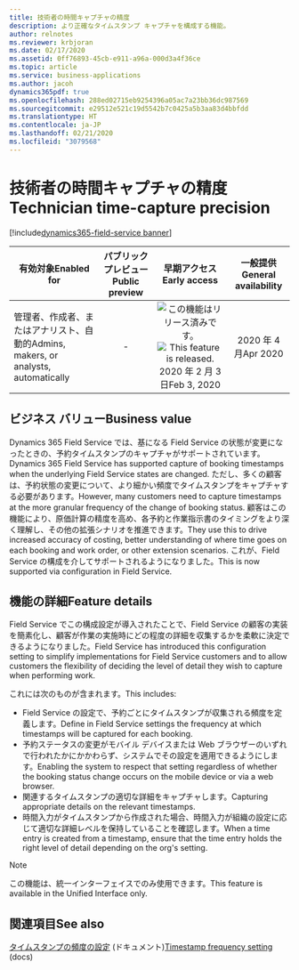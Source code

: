 ```yaml
---
title: 技術者の時間キャプチャの精度
description: より正確なタイムスタンプ キャプチャを構成する機能。
author: relnotes
ms.reviewer: krbjoran
ms.date: 02/17/2020
ms.assetid: 0ff76893-45cb-e911-a96a-000d3a4f36ce
ms.topic: article
ms.service: business-applications
ms.author: jacoh
dynamics365pdf: true
ms.openlocfilehash: 288ed02715eb9254396a05ac7a23bb36dc987569
ms.sourcegitcommit: e29512e521c19d5542b7c0425a5b3aa83d4bbfdd
ms.translationtype: HT
ms.contentlocale: ja-JP
ms.lasthandoff: 02/21/2020
ms.locfileid: "3079568"
---
```

# <a name="technician-time-capture-precision"></a><span data-ttu-id="c7115-103">技術者の時間キャプチャの精度</span><span class="sxs-lookup"><span data-stu-id="c7115-103">Technician time-capture precision</span></span>
[!include[dynamics365-field-service banner](../includes/dynamics365-field-service.md)]

| <span data-ttu-id="c7115-104">有効対象</span><span class="sxs-lookup"><span data-stu-id="c7115-104">Enabled for</span></span>    |  <span data-ttu-id="c7115-105">パブリック プレビュー</span><span class="sxs-lookup"><span data-stu-id="c7115-105">Public preview</span></span> | <span data-ttu-id="c7115-106">早期アクセス</span><span class="sxs-lookup"><span data-stu-id="c7115-106">Early access</span></span> | <span data-ttu-id="c7115-107">一般提供</span><span class="sxs-lookup"><span data-stu-id="c7115-107">General availability</span></span> | 
| ---------- | :----------: |:----------: |:----------: |
|<span data-ttu-id="c7115-108">管理者、作成者、またはアナリスト、自動的</span><span class="sxs-lookup"><span data-stu-id="c7115-108">Admins, makers, or analysts, automatically</span></span>|-|<span data-ttu-id="c7115-109">![この機能はリリース済みです。](/dynamics365-release-plan/media/green-checkmark.png "この機能はリリース済みです。")</span><span class="sxs-lookup"><span data-stu-id="c7115-109">![This feature is released.](/dynamics365-release-plan/media/green-checkmark.png "This feature is released.")</span></span> <span data-ttu-id="c7115-110">2020 年 2 月 3 日</span><span class="sxs-lookup"><span data-stu-id="c7115-110">Feb 3, 2020</span></span>| <span data-ttu-id="c7115-111">2020 年 4 月</span><span class="sxs-lookup"><span data-stu-id="c7115-111">Apr 2020</span></span>|


## <a name="business-value"></a><span data-ttu-id="c7115-112">ビジネス バリュー</span><span class="sxs-lookup"><span data-stu-id="c7115-112">Business value</span></span>
<!-- bv start -->
<span data-ttu-id="c7115-113">Dynamics 365 Field Service では、基になる Field Service の状態が変更になったときの、予約タイムスタンプのキャプチャがサポートされています。</span><span class="sxs-lookup"><span data-stu-id="c7115-113">Dynamics 365 Field Service has supported capture of booking timestamps when the underlying Field Service states are changed.</span></span> <span data-ttu-id="c7115-114">ただし、多くの顧客は、予約状態の変更について、より細かい頻度でタイムスタンプをキャプチャする必要があります。</span><span class="sxs-lookup"><span data-stu-id="c7115-114">However, many customers need to capture timestamps at the more granular frequency of the change of booking status.</span></span> <span data-ttu-id="c7115-115">顧客はこの機能により、原価計算の精度を高め、各予約と作業指示書のタイミングをより深く理解し、その他の拡張シナリオを推進できます。</span><span class="sxs-lookup"><span data-stu-id="c7115-115">They use this to drive increased accuracy of costing, better understanding of where time goes on each booking and work order, or other extension scenarios.</span></span>    <span data-ttu-id="c7115-116">これが、Field Service の構成を介してサポートされるようになりました。</span><span class="sxs-lookup"><span data-stu-id="c7115-116">This is now supported via configuration in Field Service.</span></span>
<!-- bv end -->



## <a name="feature-details"></a><span data-ttu-id="c7115-117">機能の詳細</span><span class="sxs-lookup"><span data-stu-id="c7115-117">Feature details</span></span>
<!--feature detail start -->
<span data-ttu-id="c7115-118">Field Service でこの構成設定が導入されたことで、Field Service の顧客の実装を簡素化し、顧客が作業の実施時にどの程度の詳細を収集するかを柔軟に決定できるようになりました。</span><span class="sxs-lookup"><span data-stu-id="c7115-118">Field Service has introduced this configuration setting to simplify implementations for Field Service customers and to allow customers the flexibility of deciding the level of detail they wish to capture when performing work.</span></span>

<span data-ttu-id="c7115-119">これには次のものが含まれます。</span><span class="sxs-lookup"><span data-stu-id="c7115-119">This includes:</span></span>

- <span data-ttu-id="c7115-120">Field Service の設定で、予約ごとにタイムスタンプが収集される頻度を定義します。</span><span class="sxs-lookup"><span data-stu-id="c7115-120">Define in Field Service settings the frequency at which timestamps will be captured for each booking.</span></span>
- <span data-ttu-id="c7115-121">予約ステータスの変更がモバイル デバイスまたは Web ブラウザーのいずれで行われたかにかかわらず、システムでその設定を適用できるようにします。</span><span class="sxs-lookup"><span data-stu-id="c7115-121">Enabling the system to respect that setting regardless of whether the booking status change occurs on the mobile device or via a web browser.</span></span>
- <span data-ttu-id="c7115-122">関連するタイムスタンプの適切な詳細をキャプチャします。</span><span class="sxs-lookup"><span data-stu-id="c7115-122">Capturing appropriate details on the relevant timestamps.</span></span>
- <span data-ttu-id="c7115-123">時間入力がタイムスタンプから作成された場合、時間入力が組織の設定に応じて適切な詳細レベルを保持していることを確認します。</span><span class="sxs-lookup"><span data-stu-id="c7115-123">When a time entry is created from a timestamp, ensure that the time entry holds the right level of detail depending on the org's setting.</span></span>
<!--feature detail end -->


> [!NOTE]
> <span data-ttu-id="c7115-124">この機能は、統一インターフェイスでのみ使用できます。</span><span class="sxs-lookup"><span data-stu-id="c7115-124">This feature is available in the Unified Interface only.</span></span>







## <a name="see-also"></a><span data-ttu-id="c7115-125">関連項目</span><span class="sxs-lookup"><span data-stu-id="c7115-125">See also</span></span>

<span data-ttu-id="c7115-126">[タイムスタンプの頻度の設定](https://docs.microsoft.com/dynamics365/field-service/booking-timestamps#timestamp-frequency-setting) (ドキュメント)</span><span class="sxs-lookup"><span data-stu-id="c7115-126">[Timestamp frequency setting](https://docs.microsoft.com/dynamics365/field-service/booking-timestamps#timestamp-frequency-setting) (docs)</span></span>
